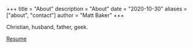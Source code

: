 +++
title = "About"
description = "About"
date = "2020-10-30"
aliases = ["about", "contact"]
author = "Matt Baker"
+++

Christian, husband, father, geek.

[Resume](MattBaker_Resume_2019.pdf)